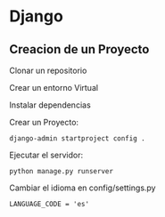 # Django

## Creacion de un Proyecto

Clonar un repositorio

Crear un entorno Virtual

Instalar dependencias

Crear un Proyecto:

    django-admin startproject config .

Ejecutar el servidor:

    python manage.py runserver

Cambiar el idioma en config/settings.py

    LANGUAGE_CODE = 'es'